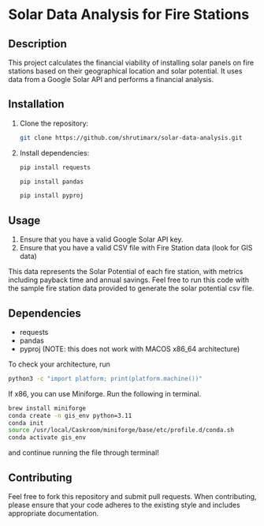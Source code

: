 # Solar Data Analysis for Fire Stations

## Description
This project calculates the financial viability of installing solar panels on fire stations based on their geographical location and solar potential. It uses data from a Google Solar API and performs a financial analysis.

## Installation

1. Clone the repository:
   ```bash
   git clone https://github.com/shrutimarx/solar-data-analysis.git
   ```
2. Install dependencies:
   ```bash
   pip install requests
   ```
      ```bash
   pip install pandas
   ```
   ```bash
   pip install pyproj
   ```


## Usage
1. Ensure that you have a valid Google Solar API key.
2. Ensure that you have a valid CSV file with Fire Station data (look for GIS data)
   
This data represents the Solar Potential of each fire station, with metrics including payback time and annual savings.
Feel free to run this code with the sample fire station data provided to generate the solar potential csv file. 

## Dependencies
- requests
- pandas
- pyproj (NOTE: this does not work with MACOS x86_64 architecture)


To check your architecture, run
```bash
python3 -c "import platform; print(platform.machine())"
```

If x86, you can use Miniforge. Run the following in terminal.

```bash
brew install miniforge
conda create -n gis_env python=3.11
conda init
source /usr/local/Caskroom/miniforge/base/etc/profile.d/conda.sh
conda activate gis_env
```
and continue running the file through terminal!

## Contributing
Feel free to fork this repository and submit pull requests. When contributing, please ensure that your code adheres to the existing style and includes appropriate documentation.

